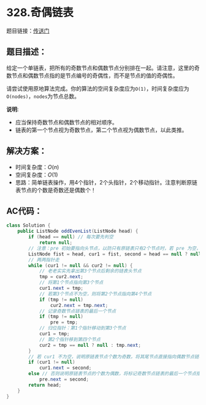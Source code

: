# 328.奇偶链表
题目链接：[传送门](https://leetcode-cn.com/problems/odd-even-linked-list/)

## 题目描述：
给定一个单链表，把所有的奇数节点和偶数节点分别排在一起。请注意，这里的奇数节点和偶数节点指的是节点编号的奇偶性，而不是节点的值的奇偶性。

请尝试使用原地算法完成。你的算法的空间复杂度应为`O(1)`，时间复杂度应为`O(nodes)`，`nodes`为节点总数。

**说明**:

- 应当保持奇数节点和偶数节点的相对顺序。
- 链表的第一个节点视为奇数节点，第二个节点视为偶数节点，以此类推。

## 解决方案：
- 时间复杂度：$O(n)$
- 空间复杂度：$O(1)$
- 思路：简单链表操作，用4个指针，2个头指针，2个移动指针。注意判断原链表节点的个数是奇数还是偶数个！

## AC代码：
```java
class Solution {
	public ListNode oddEvenList(ListNode head) {
		if (head == null) // 每次要先判空
			return null;
		// 注意：pre 初始要指向头节点，以防只有原链表只有2个节点时，若 pre 为空，则第1个节点不能连接上第2个节点
		ListNode fist = head, cur1 = fist, second = head == null ? null : head.next, cur2 = second, pre = head, tmp;
		// 两两指针走
		while (cur1 != null && cur2 != null) {
			// 老老实实先拿出第3个节点后剩余的链表头节点
			tmp = cur2.next;
			// 将第1个节点指向第3个节点
			cur1.next = tmp;
			// 若第3个节点不为空，则将第2个节点指向第4个节点
			if (tmp != null)
				cur2.next = tmp.next;
			// 记录奇数节点链表的最后一个节点
			if (tmp != null)
				pre = tmp;
			// 归位指针：第1个指针移动到第3个节点
			cur1 = tmp;
			// 第2个指针移到第四个节点
			cur2 = tmp == null ? null : tmp.next;
		}
		// 若 cur1 不为空，说明原链表节点个数为奇数，将其尾节点直接指向偶数节点链表
		if (cur1 != null)
			cur1.next = second;
		else // 否则说明原链表节点的个数为偶数，将标记奇数节点链表的最后一个节点指向偶数节点链表的头节点
			pre.next = second;
		return head;
	}
}
```
